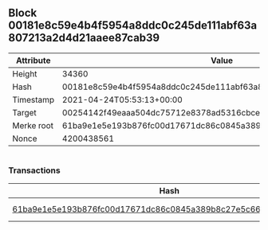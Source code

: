 ## Block 00181e8c59e4b4f5954a8ddc0c245de111abf63a807213a2d4d21aaee87cab39

Attribute | Value
--- | ---
Height | 34360
Hash | 00181e8c59e4b4f5954a8ddc0c245de111abf63a807213a2d4d21aaee87cab39
Timestamp | 2021-04-24T05:53:13+00:00
Target | 00254142f49eaaa504dc75712e8378ad5316cbcead634704b3734b6271167cc4
Merke root | 61ba9e1e5e193b876fc00d17671dc86c0845a389b8c27e5c66613a0afa7f6341
Nonce | 4200438561

```

```

### Transactions

Hash | Amount
--- | ---
[61ba9e1e5e193b876fc00d17671dc86c0845a389b8c27e5c66613a0afa7f6341](61ba9e1e5e193b876fc00d17671dc86c0845a389b8c27e5c66613a0afa7f6341.md) | 10.00000000 SKEPTI 
